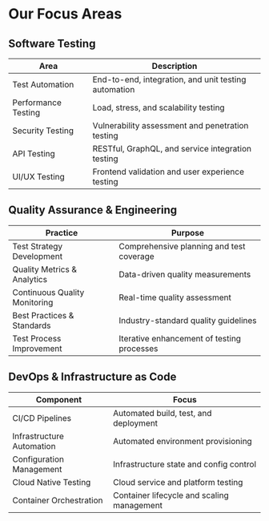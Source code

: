 # Our Focus Areas

## Software Testing

| Area | Description |
|------|-------------|
| Test Automation | End-to-end, integration, and unit testing automation |
| Performance Testing | Load, stress, and scalability testing |
| Security Testing | Vulnerability assessment and penetration testing |
| API Testing | RESTful, GraphQL, and service integration testing |
| UI/UX Testing | Frontend validation and user experience testing |

## Quality Assurance & Engineering

| Practice | Purpose |
|----------|----------|
| Test Strategy Development | Comprehensive planning and test coverage |
| Quality Metrics & Analytics | Data-driven quality measurements |
| Continuous Quality Monitoring | Real-time quality assessment |
| Best Practices & Standards | Industry-standard quality guidelines |
| Test Process Improvement | Iterative enhancement of testing processes |

## DevOps & Infrastructure as Code

| Component | Focus |
|-----------|-------|
| CI/CD Pipelines | Automated build, test, and deployment |
| Infrastructure Automation | Automated environment provisioning |
| Configuration Management | Infrastructure state and config control |
| Cloud Native Testing | Cloud service and platform testing |
| Container Orchestration | Container lifecycle and scaling management 